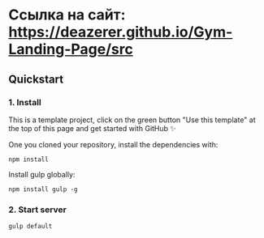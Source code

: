 # Ссылка на сайт: https://deazerer.github.io/Gym-Landing-Page/src

## Quickstart

### 1. Install
This is a template project, click on the green button "Use this template" at the top of this page and get started with GitHub ✨

One you cloned your repository, install the dependencies with:
```shell
npm install
```
Install gulp globally:
```shell
npm install gulp -g
```
### 2. Start server

```shell
gulp default
```

